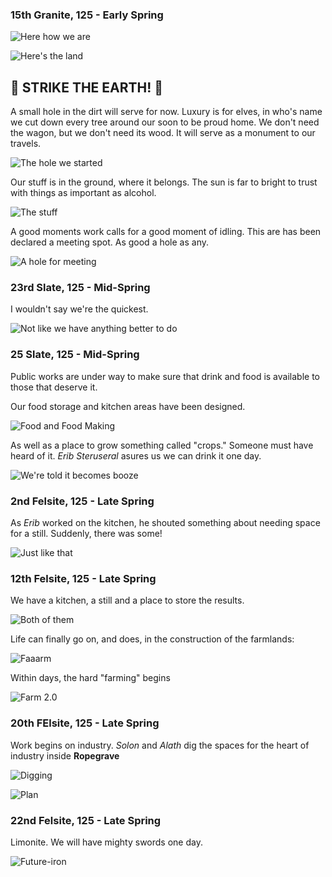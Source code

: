 ### 15th Granite, 125 - Early Spring

![Here how we are](http://pixxx.wtf.cat/image/0o0I1h3D3A0T/Image%202014-07-28%20at%201.27.13%20AM.png)

![Here's the land](http://pixxx.wtf.cat/image/0C3p003D0611/Image%202014-07-28%20at%201.36.11%20AM.png)

## :construction: **STRIKE THE EARTH!** :construction:

A small hole in the dirt will serve for now. Luxury is for elves, in who's name we cut down every tree around our soon to be proud home.  We don't need the wagon, but we don't need its wood. It will serve as a monument to our travels.

![The hole we started](http://pixxx.wtf.cat/image/0v3a3K390j1L/Image%202014-07-28%20at%204.32.47%20AM.png)

Our stuff is in the ground, where it belongs. The sun is far to bright to trust with things as important as alcohol.

![The stuff](http://pixxx.wtf.cat/image/3O2k331v0Z3o/Image%202014-07-28%20at%204.32.09%20AM.png)

A good moments work calls for a good moment of idling. This are has been declared a meeting spot. As good a hole as any.

![A hole for meeting](http://f.cl.ly/items/2V2U3i0p2n0d2y0P3T0k/Image%202014-07-28%20at%204.32.24%20AM.png)

### 23rd Slate, 125 - Mid-Spring

I wouldn't say we're the quickest.

![Not like we have anything better to do](http://pixxx.wtf.cat/image/3t0V1y3d251l/Image%202014-07-28%20at%204.35.33%20AM.png)

### 25 Slate, 125 - Mid-Spring

Public works are under way to make sure that drink and food is available to those that deserve it.

Our food storage and kitchen areas have been designed.

![Food and Food Making](http://pixxx.wtf.cat/image/2C1T0z352q2y/Image%202014-07-29%20at%202.10.41%20AM.png)

As well as a place to grow something called "crops." Someone must have heard of it. *Erib Steruseral* asures us we can drink it one day.

![We're told it becomes booze](http://pixxx.wtf.cat/image/1t173J0P3O1L/Image%202014-07-29%20at%202.12.36%20AM.png)

### 2nd Felsite, 125 - Late Spring

As *Erib* worked on the kitchen, he shouted something about needing space for a still. Suddenly, there was some!

![Just like that](http://pixxx.wtf.cat/image/1m2K1B302Y0P/Image%202014-07-29%20at%202.19.40%20AM.png)

### 12th Felsite, 125 - Late Spring

We have a kitchen, a still and a place to store the results.

![Both of them](http://pixxx.wtf.cat/image/2I1K1j0S2E26/Image%202014-07-29%20at%202.28.27%20AM.png)

Life can finally go on, and does, in the construction of the farmlands:

![Faaarm](http://pixxx.wtf.cat/image/2J0c2p0M1839/Image%202014-07-29%20at%202.30.05%20AM.png)

Within days, the hard "farming" begins

![Farm 2.0](http://f.cl.ly/items/422D121i3i2w0Q3h3X2I/Image%202014-07-29%20at%202.32.19%20AM.png)

### 20th FElsite, 125 - Late Spring

Work begins on industry. *Solon* and *Alath* dig the spaces for the heart of industry inside **Ropegrave**

![Digging](http://pixxx.wtf.cat/image/3P0t0w2C2F3s/Image%202014-07-29%20at%202.43.45%20AM.png)

![Plan](http://pixxx.wtf.cat/image/3s0f2C1g1g3g/Image%202014-07-29%20at%202.47.09%20AM.png)

### 22nd Felsite, 125 - Late Spring

Limonite. We will have mighty swords one day.

![Future-iron](http://pixxx.wtf.cat/image/172M3w1O2C3O/Image%202014-07-29%20at%202.48.24%20AM.png)

